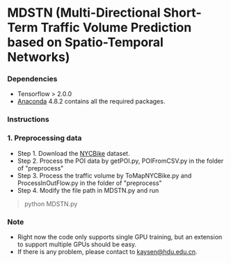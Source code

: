 # MDSTN (Multi-Directional Short-Term Traffic Volume Prediction based on Spatio-Temporal Networks)


### Dependencies
* Tensorflow > 2.0.0
* [Anaconda](https://www.anaconda.com/) 4.8.2 contains all the required packages.

### Instructions

### 1. Preprocessing data
* Step 1. Download the [NYCBike](https://data.cityofnewyork.us/) dataset.
* Step 2. Process the POI data by getPOI.py, POIFromCSV.py in the folder of "preprocess"
* Step 3. Process the traffic volume by ToMapNYCBike.py and ProcessInOutFlow.py in the folder of "preprocess"
* Step 4. Modify the file path in MDSTN.py and run
> python MDSTN.py


### Note
* Right now the code only supports single GPU training, but an extension to support multiple GPUs should be easy.
* If there is any problem, please contact to kaysen@hdu.edu.cn.
